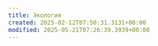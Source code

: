 ```yaml
---
title: Экология
created: 2025-02-12T07:50:31.3131+00:00
modified: 2025-05-21T07:26:39.3939+00:00
---
```

